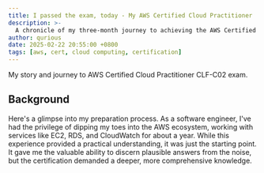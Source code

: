 ```yaml
---
title: I passed the exam, today - My AWS Certified Cloud Practitioner 
description: >-
  A chronicle of my three-month journey to achieving the AWS Certified Cloud Practitioner CLF-C02 certification, blending practical experience with focused study.
author: qurious
date: 2025-02-22 20:55:00 +0800
tags: [aws, cert, cloud computing, certification]
---
```


My story and journey to AWS Certified Cloud Practitioner CLF-C02 exam. 

## Background
Here's a glimpse into my preparation process.
As a software engineer, I've had the privilege of dipping my toes into the AWS ecosystem, working with services like EC2, RDS, and CloudWatch for about a year. While this experience provided a practical understanding, it was just the starting point. It gave me the valuable ability to discern plausible answers from the noise, but the certification demanded a deeper, more comprehensive knowledge.
